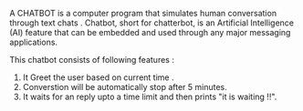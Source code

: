 A CHATBOT is a computer program that simulates human conversation through  text chats .
 Chatbot, short for chatterbot, is an Artificial Intelligence (AI) feature that can be embedded and used through any major messaging applications.

 This chatbot consists of following features  :
 1)  It Greet the user based on current time .
 2)  Converstion will be automatically stop after  5 minutes.
 3)  It waits for an reply upto a time limit and then prints "it is waiting !!". 